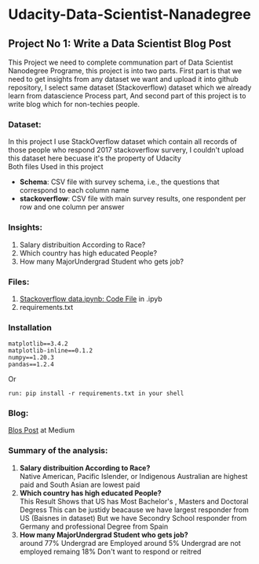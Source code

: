 # Udacity-Data-Scientist-Nanadegree
## Project No 1: Write a Data Scientist Blog Post
This Project we need to complete communation part of Data Scientist Nanodegree Programe, this project is into two parts. First part is that we need to get insights from any dataset we want and upload it into github repository, I select same dataset (Stackoverflow) dataset which we already learn from datascience Process part, And second part of this project is to write blog which for non-techies people.
### Dataset:
In this project I use StackOverflow dataset which contain all records of those people who respond 2017 stackoverflow survery, I couldn't upload this dataset here becuase it's the property of Udacity <br>
Both files Used in this project
* **Schema**: CSV file with survey schema, i.e., the questions that correspond to each column name
* **stackoverflow**: CSV file with main survey results, one respondent per row and one column per answer
### Insights:
1. Salary distribuition According to Race?
2. Which country has high educated People?
3. How many MajorUndergrad Student who gets job?
### Files:
1. [Stackoverflow data.ipynb: Code File](https://github.com/AbbasMustafa/Udacity-Data-Scientist-Nanadegree/blob/main/Stackoverflow%20data.ipynb) in .ipyb
2. requirements.txt
### Installation
```
matplotlib==3.4.2
matplotlib-inline==0.1.2
numpy==1.20.3
pandas==1.2.4
```
Or
```
run: pip install -r requirements.txt in your shell
```
### Blog:
[Blos Post](https://medium.com/@mustufa.abbas110/insights-from-stack-overflow-survey-51209632d788) at Medium
### Summary of the analysis:
1. **Salary distribuition According to Race?** <br>
Native American, Pacific Islender, or Indigenous Australian are highest paid and South Asian are lowest paid <br>
2. **Which country has high educated People?** <br>
This Result Shows that US has Most Bachelor's , Masters and Doctoral Degress
This can be justidy beacause we have largest responder from US (Baisnes in dataset)
But we have Secondry School responder from Germany
and professional Degree from Spain
3. **How many MajorUndergrad Student who gets job?** <br>
around 77% Undergrad are Employed
around 5% Undergrad are not employed
remaing 18% Don't want to respond or reitred
